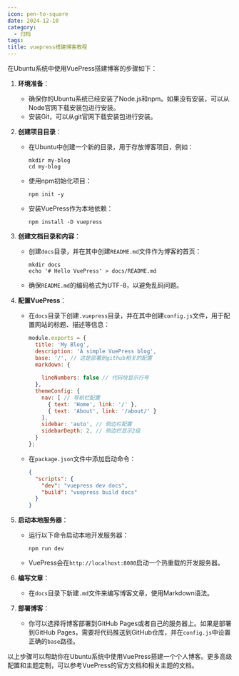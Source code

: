 ```yaml
---
icon: pen-to-square
date: 2024-12-10
category:
  - 归档
tags: 
title: vuepress搭建博客教程
---
```


在Ubuntu系统中使用VuePress搭建博客的步骤如下：

1. **环境准备**：
   - 确保你的Ubuntu系统已经安装了Node.js和npm。如果没有安装，可以从Node官网下载安装包进行安装。
   - 安装Git，可以从git官网下载安装包进行安装。

2. **创建项目目录**：
   - 在Ubuntu中创建一个新的目录，用于存放博客项目，例如：
     ```
     mkdir my-blog
     cd my-blog
     ```
   - 使用npm初始化项目：
     ```
     npm init -y
     ```
   - 安装VuePress作为本地依赖：
     ```
     npm install -D vuepress
     ```

3. **创建文档目录和内容**：
   - 创建`docs`目录，并在其中创建`README.md`文件作为博客的首页：
     ```
     mkdir docs
     echo '# Hello VuePress' > docs/README.md
     ```
   - 确保`README.md`的编码格式为UTF-8，以避免乱码问题。

4. **配置VuePress**：
   - 在`docs`目录下创建`.vuepress`目录，并在其中创建`config.js`文件，用于配置网站的标题、描述等信息：
     ```javascript
     module.exports = {
       title: 'My Blog',
       description: 'A simple VuePress blog',
       base: '/', // 这是部署到github相关的配置
       markdown: {
       
         lineNumbers: false // 代码块显示行号
       },
       themeConfig: {
         nav: [ // 导航栏配置
           { text: 'Home', link: '/' },
           { text: 'About', link: '/about/' }
         ],
         sidebar: 'auto', // 侧边栏配置
         sidebarDepth: 2, // 侧边栏显示2级
       }
     };
     ```
   - 在`package.json`文件中添加启动命令：
     ```json
     {
       "scripts": {
         "dev": "vuepress dev docs",
         "build": "vuepress build docs"
       }
     }
     ```

5. **启动本地服务器**：
   - 运行以下命令启动本地开发服务器：
     ```
     npm run dev
     ```
   - VuePress会在`http://localhost:8080`启动一个热重载的开发服务器。

6. **编写文章**：
   - 在`docs`目录下新建`.md`文件来编写博客文章，使用Markdown语法。

7. **部署博客**：
   - 你可以选择将博客部署到GitHub Pages或者自己的服务器上。如果是部署到GitHub Pages，需要将代码推送到GitHub仓库，并在`config.js`中设置正确的`base`路径。

以上步骤可以帮助你在Ubuntu系统中使用VuePress搭建一个个人博客。更多高级配置和主题定制，可以参考VuePress的官方文档和相关主题的文档。
